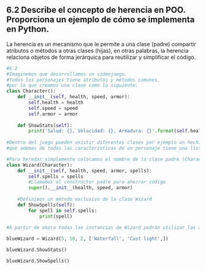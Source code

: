 ## 6.2 Describe el concepto de herencia en POO. Proporciona un ejemplo de cómo se implementa en Python.
La herencia es un mecanismo que le permite a una clase (padre) compartir atributos o métodos a otras clases (hijas), 
en otras palabras, la herencia relaciona objetos de forma jerárquica para reutilizar y simplificar el código.

```python
#6.2
#Imaginemos que desarrollamos un videojuego.
#Todos los personajes tiene atributos y métodos comunes, 
#por lo que creamos una clase como la siguiente.
class Character():
    def __init__(self, health, speed, armor):
        self.health = health
        self.speed = speed
        self.armor = armor
        
    def ShowStats(self):
        print('Salud: {}, Velocidad: {}, Armadura: {}'.format(self.health, self.speed, self.armor))
        
#Dentro del juego pueden existir diferentes clases por ejemplo un hechicero
#que ademas de todas las características de un personaje tiene una lista de hechizos

#Para heredar simplemente colocamos el nombre de la clase padre (Character) entre los paréntesis
class Wizard(Character):
    def __init__(self, health, speed, armor, spells):
        self.spells = spells
        #Llamamos al constructor padre para ahorrar código
        super().__init__(health, speed, armor)
        
    #Definimos un método exclusivo de la clase Wizard
    def ShowSpells(self):
        for spell in self.spells:
            print(spell)
        
#A partir de ahora todas las instancias de Wizard podrán utilizar los atributos y métodos de Character ademas de los propios

blueWizard = Wizard(5, 10, 2, ['Waterfall', 'Cast light',])

blueWizard.ShowStats()

blueWizard.ShowSpells()
```
